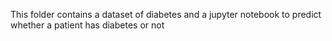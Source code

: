 This folder contains a dataset of diabetes and a jupyter notebook to predict whether a patient has diabetes or not
